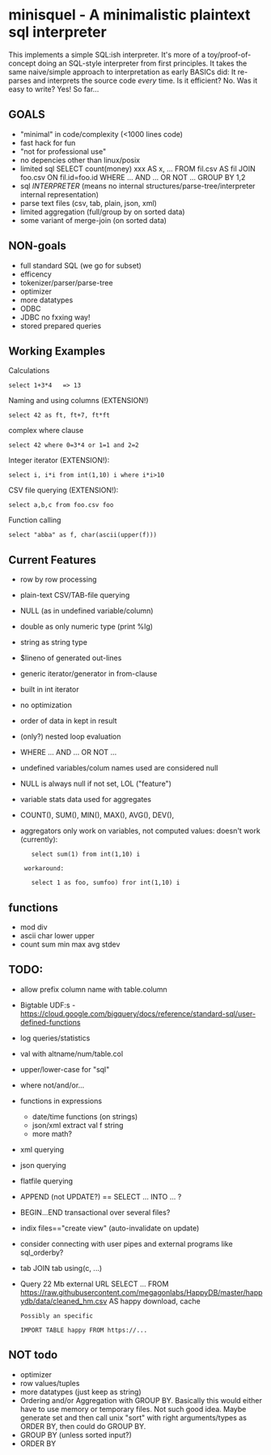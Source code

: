 # minisquel - A minimalistic plaintext sql interpreter

This implements a simple SQL:ish interpreter. It's more of a toy/proof-of-concept doing an SQL-style interpreter from first principles. It takes the same naive/simple approach to interpretation as early BASICs did: It re-parses and interprets the source code *every* time. Is it efficient? No. Was it easy to write? Yes! So far...

## GOALS

- "minimal" in code/complexity (<1000 lines code)
- fast hack for fun
- "not for professional use"
- no depencies other than linux/posix
- limited sql
	SELECT count(money) xxx AS x, ...
	FROM fil.csv AS fil
	JOIN foo.csv ON fil.id=foo.id
	WHERE ...
	AND ...
	OR NOT ...
	GROUP BY 1,2
- sql *INTERPRETER* (means no internal structures/parse-tree/interpreter internal representation)
- parse text files (csv, tab, plain, json, xml)
- limited aggregation (full/group by on sorted data)
- some variant of merge-join (on sorted data)

## NON-goals
- full standard SQL (we go for subset)
- efficency
- tokenizer/parser/parse-tree
- optimizer
- more datatypes
- ODBC
- JDBC no fxxing way!
- stored prepared queries


## Working Examples

Calculations

    select 1+3*4   => 13
    
Naming and using columns (EXTENSION!)

    select 42 as ft, ft+7, ft*ft

complex where clause

    select 42 where 0=3*4 or 1=1 and 2=2
    
Integer iterator (EXTENSION!):

    select i, i*i from int(1,10) i where i*i>10

CSV file querying (EXTENSION!):

    select a,b,c from foo.csv foo

Function calling

    select "abba" as f, char(ascii(upper(f)))


## Current Features
- row by row processing
- plain-text CSV/TAB-file querying
- NULL (as in undefined variable/column)
- double as only numeric type (print %lg)
- string as string type
- $lineno of generated out-lines
- generic iterator/generator in from-clause
- built in int iterator
- no optimization
- order of data in kept in result
- (only?) nested loop evaluation
- WHERE ... AND ... OR NOT ...
- undefined variables/colum names used are considered null
- NULL is always null if not set, LOL ("feature")
- variable stats data used for aggregates
- COUNT(), SUM(), MIN(), MAX(), AVG(), DEV(), 
- aggregators only work on variables, not computed values:
       doesn't work (currently):

         select sum(1) from int(1,10) i

       workaround:
       
         select 1 as foo, sumfoo) fror int(1,10) i


## functions
- mod div
- ascii char lower upper
- count sum min max avg stdev

## TODO:
- allow prefix column name with table.column
- Bigtable UDF:s - https://cloud.google.com/bigquery/docs/reference/standard-sql/user-defined-functions
- log queries/statistics
- val with altname/num/table.col
- upper/lower-case for "sql"
- where not/and/or...
- functions in expressions
  - date/time functions (on strings)
  - json/xml extract val f string
  - more math?
- xml querying
- json querying
- flatfile querying
- APPEND (not UPDATE?) == SELECT ... INTO ... ?
- BEGIN...END transactional over several files?
- indix files=="create view" (auto-invalidate on update)
- consider connecting with user pipes and external programs like sql_orderby?
- tab JOIN tab using(c, ...)
- Query 22 Mb external URL
      SELECT ...
      FROM  https://raw.githubusercontent.com/megagonlabs/HappyDB/master/happydb/data/cleaned_hm.csv AS happy
      download, cache

      Possibly an specific

      IMPORT TABLE happy FROM https://...

## NOT todo

- optimizer
- row values/tuples
- more datatypes (just keep as string)
- Ordering and/or Aggregation with GROUP BY. Basically this would either have to use memory or temporary files. Not such good idea. Maybe generate set and then call unix "sort" with right arguments/types as ORDER BY, then could do GROUP BY.
- GROUP BY (unless sorted input?)
- ORDER BY
